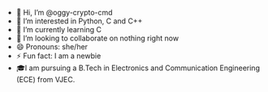 - 👋 Hi, I’m @oggy-crypto-cmd
- 👀 I’m interested in Python, C and C++
- 🌱 I’m currently learning C
- 💞️ I’m looking to collaborate on nothing right now 
- 😄 Pronouns: she/her
- ⚡ Fun fact: I am a newbie
- 🎓I am pursuing a B.Tech in Electronics and Communication Engineering (ECE) from VJEC.

<!---
oggy-crypto-cmd/oggy-crypto-cmd is a ✨ special ✨ repository because its `README.md` (this file) appears on your GitHub profile.
You can click the Preview link to take a look at your changes.
--->
